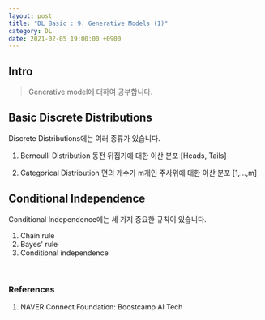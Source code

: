 ```yaml
---
layout: post
title: "DL Basic : 9. Generative Models (1)"
category: DL
date: 2021-02-05 19:00:00 +0900
---
```

## Intro
> Generative model에 대하여 공부합니다.

## Basic Discrete Distributions
Discrete Distributions에는 여러 종류가 있습니다.

1. Bernoulli Distribution
    동전 뒤집기에 대한 이산 분포 [Heads, Tails]

2. Categorical Distribution
    면의 개수가 m개인 주사위에 대한 이산 분포 [1,...,m]

## Conditional Independence
Conditional Independence에는 세 가지 중요한 규칙이 있습니다.

1. Chain rule
2. Bayes' rule
3. Conditional independence

<br/>

### References
1. NAVER Connect Foundation: Boostcamp AI Tech
